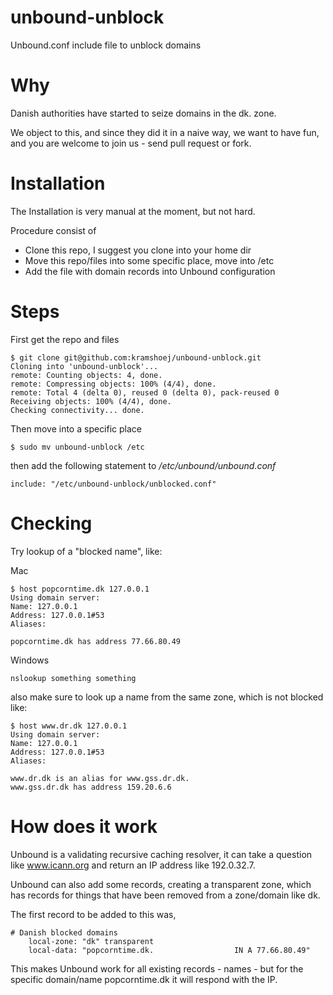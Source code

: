 # unbound-unblock
Unbound.conf include file to unblock domains

# Why

Danish authorities have started to seize domains in the dk. zone.

We object to this, and since they did it in a naive way, we want to have
fun, and you are welcome to join us - send pull request or fork.


# Installation

The Installation is very manual at the moment, but not hard.

Procedure consist of
* Clone this repo, I suggest you clone into your home dir
* Move this repo/files into some specific place, move into /etc
* Add the file with domain records into Unbound configuration

# Steps

First get the repo and files

```
$ git clone git@github.com:kramshoej/unbound-unblock.git
Cloning into 'unbound-unblock'...
remote: Counting objects: 4, done.
remote: Compressing objects: 100% (4/4), done.
remote: Total 4 (delta 0), reused 0 (delta 0), pack-reused 0
Receiving objects: 100% (4/4), done.
Checking connectivity... done.
```

Then move into a specific place
```
$ sudo mv unbound-unblock /etc
```

then add the following statement to */etc/unbound/unbound.conf*
```
include: "/etc/unbound-unblock/unblocked.conf"
```

# Checking

Try lookup of a "blocked name", like:

Mac
```
$ host popcorntime.dk 127.0.0.1
Using domain server:
Name: 127.0.0.1
Address: 127.0.0.1#53
Aliases:

popcorntime.dk has address 77.66.80.49
```

Windows
```
nslookup something something
```

also make sure to look up a name from the same zone, which is not blocked like:
```
$ host www.dr.dk 127.0.0.1
Using domain server:
Name: 127.0.0.1
Address: 127.0.0.1#53
Aliases:

www.dr.dk is an alias for www.gss.dr.dk.
www.gss.dr.dk has address 159.20.6.6
```

# How does it work

Unbound is a validating recursive caching resolver, it can take a question
like www.icann.org and return an IP address like 192.0.32.7.

Unbound can also add some records, creating a transparent zone, which
has records for things that have been removed from a zone/domain like dk.

The first record to be added to this was,

```
# Danish blocked domains
    local-zone: "dk" transparent
    local-data: "popcorntime.dk.                  IN A 77.66.80.49"
```

This makes Unbound work for all existing records - names - but for the specific
domain/name popcorntime.dk it will respond with the IP.
